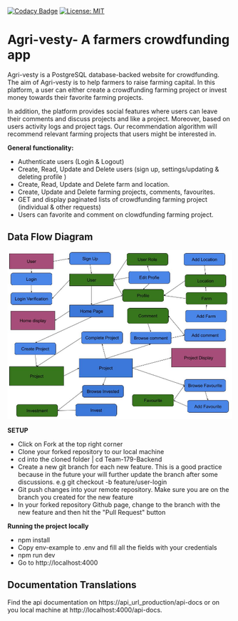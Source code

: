 [![Codacy Badge](https://api.codacy.com/project/badge/Grade/2b6c54d9481f4dbb86b5cf0b5ec7cdcf)](https://app.codacy.com/gh/BuildForSDGCohort2/Team-179-Backend?utm_source=github.com&utm_medium=referral&utm_content=BuildForSDGCohort2/Team-179-Backend&utm_campaign=Badge_Grade_Settings) [![License: MIT](https://img.shields.io/badge/License-MIT-yellow.svg)](https://opensource.org/licenses/MIT)

# Agri-vesty- A farmers crowdfunding app
Agri-vesty is a PostgreSQL database-backed website for crowdfunding. The aim of Agri-vesty is to help farmers to raise farming capital. In this platform, a user can either create a crowdfunding farming project or invest money towards their favorite farming projects.

In addition, the platform provides social features where users can leave their comments and discuss projects and like a project. Moreover, based on users activity logs and project tags. Our recommendation algorithm will recommend relevant farming projects that users might be interested in.

**General functionality:**

-   Authenticate users (Login & Logout)
-   Create, Read, Update and Delete users (sign up, settings/updating & deleting profile )
-   Create, Read, Update and Delete farm and location.
-   Create, Update and Delete farming projects, comments, favourites.
-   GET and display paginated lists of crowdfunding farming project (individual & other requests)
-   Users can favorite and comment on clowdfunding farming project.

## Data Flow Diagram
![Screenshot](Information_Flow.jpg)

**SETUP**
-   Click on Fork at the top right corner
-   Clone your forked repository to our local machine
-   cd into the cloned folder | cd Team-179-Backend
-   Create a new git branch for each new feature. This is a good practice because in the future your will further update the branch after some discussions. e.g git checkout -b feature/user-login
-   Git push changes into your remote repository. Make sure you are on the branch you created for the new feature
-   In your forked repository Github page, change to the branch with the new feature and then hit the "Pull Request" button

**Running the project locally**
-   npm install
-   Copy env-example to .env and fill all the fields with your credentials
-   npm run dev
-   Go to http://localhost:4000

## Documentation Translations
Find the api documentation on https://api_url_production/api-docs or on you local machine at http://localhost:4000/api-docs.

<br />
